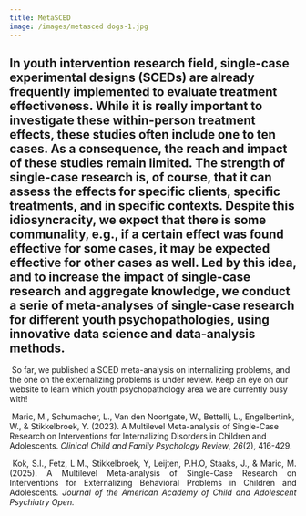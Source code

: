 ```yaml
---
title: MetaSCED
image: /images/metasced dogs-1.jpg
---
```

## In youth intervention research field, single-case experimental designs (SCEDs) are already frequently implemented to evaluate treatment effectiveness. While it is really important to investigate these within-person treatment effects, these studies often include one to ten cases. As a consequence, the reach and impact of these studies remain limited. The strength of single-case research is, of course, that it can assess the effects for specific clients, specific treatments, and in specific contexts. Despite this idiosyncracity, we expect that there is some communality, e.g., if a certain effect was found effective for some cases, it may be expected effective for other cases as well. Led by this idea, and to increase the impact of single-case research and aggregate knowledge, we conduct a serie of meta-analyses of single-case research for different youth psychopathologies, using innovative data science and data-analysis methods.

 So far, we published a SCED meta-analysis on internalizing problems, and the one on the externalizing problems is under review. Keep an eye on our website to learn which youth psychopathology area we are currently busy with!

 Maric, M., Schumacher, L., Van den Noortgate, W., Bettelli, L., Engelbertink, W., & Stikkelbroek, Y. (2023). A Multilevel Meta-analysis of Single-Case Research on Interventions for Internalizing Disorders in Children and Adolescents. _Clinical Child and Family Psychology Review_, _26_(2), 416-429. 

<p style="text-align: justify">&nbsp;Kok, S.I., Fetz, L.M., Stikkelbroek, Y, Leijten, P.H.O, Staaks, J., &amp; Maric, M. (2025). A&nbsp;Multilevel Meta-analysis of Single-Case Research on Interventions for Externalizing Behavioral Problems in Children and Adolescents. <em>Journal of the American Academy of Child and Adolescent Psychiatry Open.</em></p>